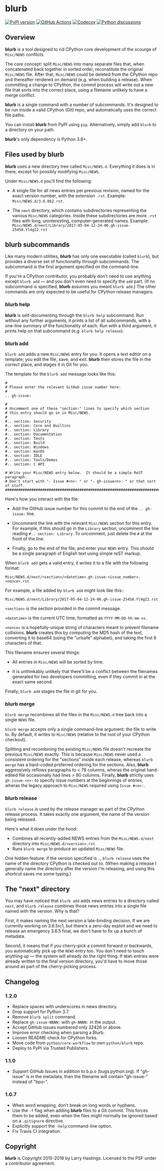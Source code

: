 # blurb

[![PyPI version](https://img.shields.io/pypi/v/blurb.svg?logo=pypi&logoColor=FFE873)](https://pypi.org/project/blurb)
[![GitHub Actions](https://github.com/python/blurb/actions/workflows/test.yml/badge.svg)](https://github.com/python/blurb/actions)
[![Codecov](https://codecov.io/gh/python/blurb/branch/main/graph/badge.svg)](https://codecov.io/gh/python/blurb)
[![Python discussions](https://img.shields.io/badge/Discourse-join_chat-brightgreen.svg)](https://discuss.python.org/)

## Overview

**blurb** is a tool designed to rid CPython core development
of the scourge of `Misc/NEWS` conflicts.

The core concept: split `Misc/NEWS` into many
separate files that, when concatenated back together
in sorted order, reconstitute the original `Misc/NEWS` file.
After that, `Misc/NEWS` could be deleted from the CPython
repo and thereafter rendered on demand (e.g. when building
a release).  When committing a change to CPython, the commit
process will write out a new file that sorts into the correct place,
using a filename unlikely to have a merge conflict.

**blurb** is a single command with a number of subcommands.
It's designed  to be run inside a valid CPython (Git) repo,
and automatically uses the correct file paths.

You can install **blurb** from PyPI using `pip`.  Alternatively,
simply add `blurb` to a directory on your path.

**blurb**'s only dependency is Python 3.8+.


## Files used by blurb

**blurb** uses a new directory tree called `Misc/NEWS.d`.
Everything it does is in there, except for possibly
modifying `Misc/NEWS`.

Under `Misc/NEWS.d` you'll find the following:

* A single file for all news entries per previous revision,
  named for the exact version number, with the extension `.rst`.
  Example: `Misc/NEWS.d/3.6.0b2.rst`.

* The `next` directory, which contains subdirectories representing
  the various `Misc/NEWS` categories.  Inside these subdirectories
  are more `.rst` files with long, uninteresting, computer-generated
  names.  Example:
  `Misc/NEWS.d/next/Library/2017-05-04-12-24-06.gh-issue-25458.Yl4gI2.rst`


## blurb subcommands

Like many modern utilities, **blurb** has only one executable
(called `blurb`), but provides a diverse set of functionality
through subcommands.  The subcommand is the first argument specified
on the command-line.

If you're a CPython contributor, you probably don't need to use
anything except `blurb add` — and you don't even need to specify
the `add` part.
(If no subcommand is specified, **blurb** assumes you meant `blurb add`.)
The other commands are only expected to be useful for CPython release
managers.



### blurb help

**blurb** is self-documenting through the `blurb help` subcommand.
Run without any further arguments, it prints a list of all subcommands,
with a one-line summary of the functionality of each.  Run with a
third argument, it prints help on that subcommand (e.g. `blurb help release`).


### blurb add

`blurb add` adds a new `Misc/NEWS` entry for you.
It opens a text editor on a template; you edit the
file, save, and exit.  **blurb** then stores the file
in the correct place, and stages it in Git for you.

The template for the `blurb add` message looks like this:

    #
    # Please enter the relevant GitHub issue number here:
    #
    .. gh-issue:

    #
    # Uncomment one of these "section:" lines to specify which section
    # this entry should go in in Misc/NEWS.
    #
    #.. section: Security
    #.. section: Core and Builtins
    #.. section: Library
    #.. section: Documentation
    #.. section: Tests
    #.. section: Build
    #.. section: Windows
    #.. section: macOS
    #.. section: IDLE
    #.. section: Tools/Demos
    #.. section: C API

    # Write your Misc/NEWS entry below.  It should be a simple ReST paragraph.
    # Don't start with "- Issue #<n>: " or "- gh-issue<n>: " or that sort of stuff.
    ###########################################################################

Here's how you interact with the file:

* Add the GitHub issue number for this commit to the
  end of the `.. gh-issue:` line.

* Uncomment the line with the relevant `Misc/NEWS` section for this entry.
  For example, if this should go in the `Library` section, uncomment
  the line reading `#.. section: Library`.  To uncomment, just delete
  the `#` at the front of the line.

* Finally, go to the end of the file, and enter your `NEWS` entry.
  This should be a single paragraph of English text using
  simple reST markup.

When `blurb add` gets a valid entry, it writes it to a file
with the following format:

    Misc/NEWS.d/next/<section>/<datetime>.gh-issue-<issue_number>.<nonce>.rst

For example, a file added by `blurb add` might look like this::

    Misc/NEWS.d/next/Library/2017-05-04-12-24-06.gh-issue-25458.Yl4gI2.rst

`<section>` is the section provided in the commit message.

`<datetime>` is the current UTC time, formatted as
`YYYY-MM-DD-hh-mm-ss`.

`<nonce>` is a hopefully-unique string of characters meant to
prevent filename collisions.  **blurb** creates this by computing
the MD5 hash of the text, converting it to base64 (using the
"urlsafe" alphabet), and taking the first 6 characters of that.


This filename ensures several things:

* All entries in `Misc/NEWS` will be sorted by time.

* It is unthinkably unlikely that there'll be a conflict
  between the filenames generated for two developers committing,
  even if they commit in at the exact same second.


Finally, `blurb add` stages the file in git for you.


### blurb merge

`blurb merge` recombines all the files in the
`Misc/NEWS.d` tree back into a single `NEWS` file.

`blurb merge` accepts only a single command-line argument:
the file to write to.  By default, it writes to
`Misc/NEWS` (relative to the root of your CPython checkout).

Splitting and recombining the existing `Misc/NEWS` file
doesn't recreate the previous `Misc/NEWS` exactly.  This
is because `Misc/NEWS` never used a consistent ordering
for the "sections" inside each release, whereas `blurb merge`
has a hard-coded preferred ordering for the sections.  Also,
**blurb** aggressively reflows paragraphs to < 78 columns,
wheras the original hand-edited file occasionally had lines >
80 columns.  Finally, **blurb** strictly uses `gh-issue-<n>:` to
specify issue numbers at the beginnings of entries, wheras
the legacy approach to `Misc/NEWS` required using `Issue #<n>:`.


### blurb release

`blurb release` is used by the release manager as part of
the CPython release process.  It takes exactly one argument,
the name of the version being released.

Here's what it does under the hood:

* Combines all recently-added NEWS entries from
  the `Misc/NEWS.d/next` directory into `Misc/NEWS.d/<version>.rst`.
* Runs `blurb merge` to produce an updated `Misc/NEWS` file.

One hidden feature: if the version specified is `.`, `blurb release`
uses the name of the directory CPython is checked out to.
(When making a release I generally name the directory after the
version I'm releasing, and using this shortcut saves me some typing.)



## The "next" directory

You may have noticed that `blurb add` adds news entries to
a directory called `next`, and `blurb release` combines those
news entries into a single file named with the version.  Why
is that?

First, it makes naming the next version a late-binding decision.
If we are currently working on 3.6.5rc1, but there's a zero-day
exploit and we need to release an emergency 3.6.5 final, we don't
have to fix up a bunch of metadata.

Second, it means that if you cherry-pick a commit forward or
backwards, you automatically pick up the `NEWS` entry too.  You
don't need to touch anything up — the system will already do
the right thing.  If `NEWS` entries were already written to the
final version directory, you'd have to move those around as
part of the cherry-picking process.

## Changelog

### 1.2.0

- Replace spaces with underscores in news directory.
- Drop support for Python 3.7.
- Remove `blurb split` command.
- Replace `gh-issue-NNNN:` with `gh-NNNN:` in the output.
- Accept GitHub issues numbered only 32426 or above.
- Improve error checking when parsing a Blurb.
- Loosen README check for CPython forks.
- Move code from `python/core-workflow` to own `python/blurb` repo.
- Deploy to PyPI via Trusted Publishers.

### 1.1.0

- Support GitHub Issues in addition to b.p.o (bugs.python.org).
  If "gh-issue" is in the metadata, then the filename will contain
  "gh-issue-<number>" instead of "bpo-".

### 1.0.7

- When word wrapping, don't break on long words or hyphens.
- Use the `-f` flag when adding **blurb** files to a Git
  commit.  This forces them to be added, even when the files
  might normally be ignored based on a `.gitignore` directive.
- Explicitly support the `-help` command-line option.
- Fix Travis CI integration.

## Copyright

**blurb** is Copyright 2015-2018 by Larry Hastings.
Licensed to the PSF under a contributor agreement.
